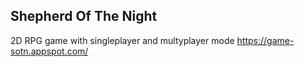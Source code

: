 ## Shepherd Of The Night
2D RPG game with singleplayer and multyplayer mode
https://game-sotn.appspot.com/


